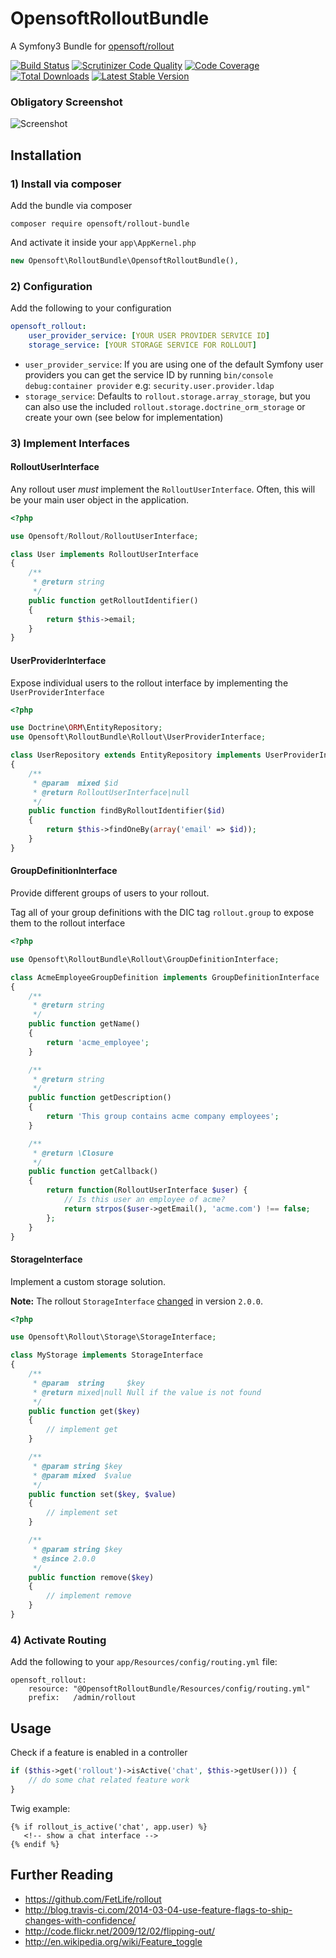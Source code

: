 OpensoftRolloutBundle
=====================

A Symfony3 Bundle for [opensoft/rollout](http://github.com/opensoft/rollout)

[![Build Status](https://travis-ci.org/opensoft/OpensoftRolloutBundle.svg?branch=master)](https://travis-ci.org/opensoft/OpensoftRolloutBundle) [![Scrutinizer Code Quality](https://scrutinizer-ci.com/g/opensoft/OpensoftRolloutBundle/badges/quality-score.png?s=4980d55f8407070251ca97ba3b92f855cfce67ce)](https://scrutinizer-ci.com/g/opensoft/OpensoftRolloutBundle/) [![Code Coverage](https://scrutinizer-ci.com/g/opensoft/OpensoftRolloutBundle/badges/coverage.png?s=2a11bb9fe02adb950f1b446311c6044a70a2e1fd)](https://scrutinizer-ci.com/g/opensoft/OpensoftRolloutBundle/) [![Total Downloads](https://poser.pugx.org/opensoft/rollout-bundle/downloads.png)](https://packagist.org/packages/opensoft/rollout-bundle) [![Latest Stable Version](https://poser.pugx.org/opensoft/rollout-bundle/v/stable.png)](https://packagist.org/packages/opensoft/rollout-bundle)

### Obligatory Screenshot

![Screenshot](https://github.com/opensoft/OpensoftRolloutBundle/raw/master/Resources/doc/screenshot-extended.png)

Installation
------------

### 1) Install via composer

Add the bundle via composer

    composer require opensoft/rollout-bundle

And activate it inside your `app\AppKernel.php`

```php
new Opensoft\RolloutBundle\OpensoftRolloutBundle(),
```

### 2) Configuration

Add the following to your configuration

```yaml
opensoft_rollout:
    user_provider_service: [YOUR USER PROVIDER SERVICE ID]
    storage_service: [YOUR STORAGE SERVICE FOR ROLLOUT]
```

* `user_provider_service`: If you are using one of the default Symfony user providers you can get the service ID by running `bin/console debug:container provider` e.g: `security.user.provider.ldap`
* `storage_service`: Defaults to `rollout.storage.array_storage`, but you can also use the included `rollout.storage.doctrine_orm_storage` or create your own (see below for implementation)


### 3) Implement Interfaces

#### RolloutUserInterface

Any rollout user _must_ implement the `RolloutUserInterface`.  Often, this will be your main user object in the application.

```php
<?php

use Opensoft/Rollout/RolloutUserInterface;

class User implements RolloutUserInterface
{
    /**
     * @return string
     */
    public function getRolloutIdentifier()
    {
        return $this->email;
    }
}

```

#### UserProviderInterface

Expose individual users to the rollout interface by implementing the `UserProviderInterface`

```php
<?php

use Doctrine\ORM\EntityRepository;
use Opensoft\RolloutBundle\Rollout\UserProviderInterface;

class UserRepository extends EntityRepository implements UserProviderInterface
{
    /**
     * @param  mixed $id
     * @return RolloutUserInterface|null
     */
    public function findByRolloutIdentifier($id)
    {
        return $this->findOneBy(array('email' => $id));
    }
}
```

#### GroupDefinitionInterface

Provide different groups of users to your rollout.

Tag all of your group definitions with the DIC tag `rollout.group` to expose them to the rollout interface

```php
<?php

use Opensoft\RolloutBundle\Rollout\GroupDefinitionInterface;

class AcmeEmployeeGroupDefinition implements GroupDefinitionInterface
{
    /**
     * @return string
     */
    public function getName()
    {
        return 'acme_employee';
    }

    /**
     * @return string
     */
    public function getDescription()
    {
        return 'This group contains acme company employees';
    }

    /**
     * @return \Closure
     */
    public function getCallback()
    {
        return function(RolloutUserInterface $user) {
            // Is this user an employee of acme?
            return strpos($user->getEmail(), 'acme.com') !== false;
        };
    }
}
```

#### StorageInterface

Implement a custom storage solution.

**Note:** The rollout `StorageInterface` [changed](https://github.com/opensoft/rollout/releases/tag/2.0.0) in version `2.0.0`.

```php
<?php

use Opensoft\Rollout\Storage\StorageInterface;

class MyStorage implements StorageInterface
{
    /**
     * @param  string     $key
     * @return mixed|null Null if the value is not found
     */
    public function get($key)
    {
        // implement get
    }

    /**
     * @param string $key
     * @param mixed  $value
     */
    public function set($key, $value)
    {
        // implement set
    }

    /**
     * @param string $key
     * @since 2.0.0
     */
    public function remove($key)
    {
        // implement remove
    }
}
```

### 4) Activate Routing

Add the following to your `app/Resources/config/routing.yml` file:

    opensoft_rollout:
        resource: "@OpensoftRolloutBundle/Resources/config/routing.yml"
        prefix:   /admin/rollout

## Usage

Check if a feature is enabled in a controller

```php
if ($this->get('rollout')->isActive('chat', $this->getUser())) {
    // do some chat related feature work
}
```

Twig example:

```
{% if rollout_is_active('chat', app.user) %}
   <!-- show a chat interface -->
{% endif %}
```


## Further Reading

* https://github.com/FetLife/rollout
* http://blog.travis-ci.com/2014-03-04-use-feature-flags-to-ship-changes-with-confidence/
* http://code.flickr.net/2009/12/02/flipping-out/
* http://en.wikipedia.org/wiki/Feature_toggle
